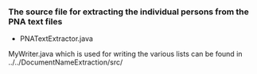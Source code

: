 ### The source file for extracting the individual persons from the PNA text files
* PNATextExtractor.java

MyWriter.java which is used for writing the various lists can be found in ../../DocumentNameExtraction/src/
